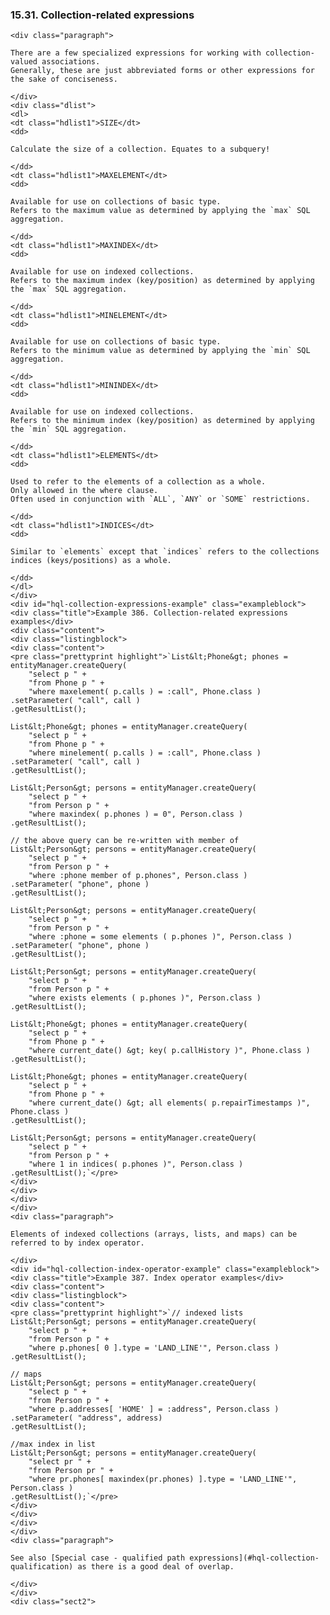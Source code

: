  ### 15.31. Collection-related expressions

    <div class="paragraph">

    There are a few specialized expressions for working with collection-valued associations.
    Generally, these are just abbreviated forms or other expressions for the sake of conciseness.

    </div>
    <div class="dlist">
    <dl>
    <dt class="hdlist1">SIZE</dt>
    <dd>

    Calculate the size of a collection. Equates to a subquery!

    </dd>
    <dt class="hdlist1">MAXELEMENT</dt>
    <dd>

    Available for use on collections of basic type.
    Refers to the maximum value as determined by applying the `max` SQL aggregation.

    </dd>
    <dt class="hdlist1">MAXINDEX</dt>
    <dd>

    Available for use on indexed collections.
    Refers to the maximum index (key/position) as determined by applying the `max` SQL aggregation.

    </dd>
    <dt class="hdlist1">MINELEMENT</dt>
    <dd>

    Available for use on collections of basic type.
    Refers to the minimum value as determined by applying the `min` SQL aggregation.

    </dd>
    <dt class="hdlist1">MININDEX</dt>
    <dd>

    Available for use on indexed collections.
    Refers to the minimum index (key/position) as determined by applying the `min` SQL aggregation.

    </dd>
    <dt class="hdlist1">ELEMENTS</dt>
    <dd>

    Used to refer to the elements of a collection as a whole.
    Only allowed in the where clause.
    Often used in conjunction with `ALL`, `ANY` or `SOME` restrictions.

    </dd>
    <dt class="hdlist1">INDICES</dt>
    <dd>

    Similar to `elements` except that `indices` refers to the collections indices (keys/positions) as a whole.

    </dd>
    </dl>
    </div>
    <div id="hql-collection-expressions-example" class="exampleblock">
    <div class="title">Example 386. Collection-related expressions examples</div>
    <div class="content">
    <div class="listingblock">
    <div class="content">
    <pre class="prettyprint highlight">`List&lt;Phone&gt; phones = entityManager.createQuery(
        "select p " +
        "from Phone p " +
        "where maxelement( p.calls ) = :call", Phone.class )
    .setParameter( "call", call )
    .getResultList();

    List&lt;Phone&gt; phones = entityManager.createQuery(
        "select p " +
        "from Phone p " +
        "where minelement( p.calls ) = :call", Phone.class )
    .setParameter( "call", call )
    .getResultList();

    List&lt;Person&gt; persons = entityManager.createQuery(
        "select p " +
        "from Person p " +
        "where maxindex( p.phones ) = 0", Person.class )
    .getResultList();

    // the above query can be re-written with member of
    List&lt;Person&gt; persons = entityManager.createQuery(
        "select p " +
        "from Person p " +
        "where :phone member of p.phones", Person.class )
    .setParameter( "phone", phone )
    .getResultList();

    List&lt;Person&gt; persons = entityManager.createQuery(
        "select p " +
        "from Person p " +
        "where :phone = some elements ( p.phones )", Person.class )
    .setParameter( "phone", phone )
    .getResultList();

    List&lt;Person&gt; persons = entityManager.createQuery(
        "select p " +
        "from Person p " +
        "where exists elements ( p.phones )", Person.class )
    .getResultList();

    List&lt;Phone&gt; phones = entityManager.createQuery(
        "select p " +
        "from Phone p " +
        "where current_date() &gt; key( p.callHistory )", Phone.class )
    .getResultList();

    List&lt;Phone&gt; phones = entityManager.createQuery(
        "select p " +
        "from Phone p " +
        "where current_date() &gt; all elements( p.repairTimestamps )", Phone.class )
    .getResultList();

    List&lt;Person&gt; persons = entityManager.createQuery(
        "select p " +
        "from Person p " +
        "where 1 in indices( p.phones )", Person.class )
    .getResultList();`</pre>
    </div>
    </div>
    </div>
    </div>
    <div class="paragraph">

    Elements of indexed collections (arrays, lists, and maps) can be referred to by index operator.

    </div>
    <div id="hql-collection-index-operator-example" class="exampleblock">
    <div class="title">Example 387. Index operator examples</div>
    <div class="content">
    <div class="listingblock">
    <div class="content">
    <pre class="prettyprint highlight">`// indexed lists
    List&lt;Person&gt; persons = entityManager.createQuery(
        "select p " +
        "from Person p " +
        "where p.phones[ 0 ].type = 'LAND_LINE'", Person.class )
    .getResultList();

    // maps
    List&lt;Person&gt; persons = entityManager.createQuery(
        "select p " +
        "from Person p " +
        "where p.addresses[ 'HOME' ] = :address", Person.class )
    .setParameter( "address", address)
    .getResultList();

    //max index in list
    List&lt;Person&gt; persons = entityManager.createQuery(
        "select pr " +
        "from Person pr " +
        "where pr.phones[ maxindex(pr.phones) ].type = 'LAND_LINE'", Person.class )
    .getResultList();`</pre>
    </div>
    </div>
    </div>
    </div>
    <div class="paragraph">

    See also [Special case - qualified path expressions](#hql-collection-qualification) as there is a good deal of overlap.

    </div>
    </div>
    <div class="sect2">